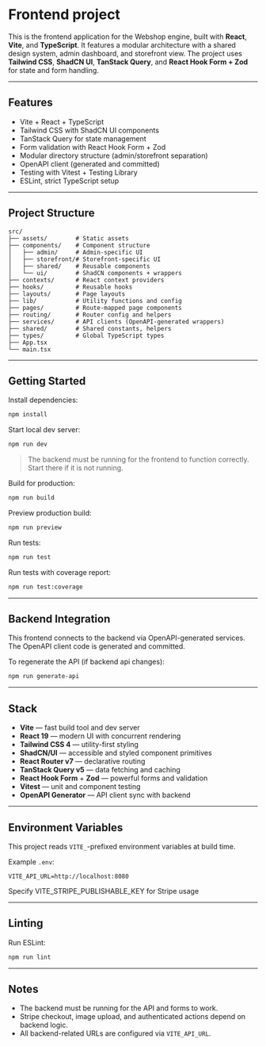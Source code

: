 # Frontend project

This is the frontend application for the Webshop engine, 
built with **React**, **Vite**, and **TypeScript**. 
It features a modular architecture with a shared design system, admin dashboard,
and storefront view. The project uses **Tailwind CSS**, **ShadCN UI**, **TanStack Query**, 
and **React Hook Form + Zod** for state and form handling.

---

## Features

- Vite + React + TypeScript
- Tailwind CSS with ShadCN UI components
- TanStack Query for state management
- Form validation with React Hook Form + Zod
- Modular directory structure (admin/storefront separation)
- OpenAPI client (generated and committed)
- Testing with Vitest + Testing Library
- ESLint, strict TypeScript setup

---

## Project Structure

```
src/
├── assets/        # Static assets
├── components/    # Component structure
│   ├── admin/     # Admin-specific UI
│   ├── storefront/# Storefront-specific UI
│   ├── shared/    # Reusable components
│   └── ui/        # ShadCN components + wrappers
├── contexts/      # React context providers
├── hooks/         # Reusable hooks
├── layouts/       # Page layouts
├── lib/           # Utility functions and config
├── pages/         # Route-mapped page components
├── routing/       # Router config and helpers
├── services/      # API clients (OpenAPI-generated wrappers)
├── shared/        # Shared constants, helpers
├── types/         # Global TypeScript types
├── App.tsx
└── main.tsx
```

---

## Getting Started

Install dependencies:

```bash
npm install
```

Start local dev server:

```bash
npm run dev
```

> The backend must be running for the frontend to function correctly. Start there if it is not running.

Build for production:

```bash
npm run build
```

Preview production build:

```bash
npm run preview
```

Run tests:

```bash
npm run test
```

Run tests with coverage report:

```bash
npm run test:coverage
```

---

## Backend Integration

This frontend connects to the backend via OpenAPI-generated services. The OpenAPI client code is generated and committed.

To regenerate the API (if backend api changes):

```bash
npm run generate-api
```

---

## Stack

- **Vite** — fast build tool and dev server
- **React 19** — modern UI with concurrent rendering
- **Tailwind CSS 4** — utility-first styling
- **ShadCN/UI** — accessible and styled component primitives
- **React Router v7** — declarative routing
- **TanStack Query v5** — data fetching and caching
- **React Hook Form** + **Zod** — powerful forms and validation
- **Vitest** — unit and component testing
- **OpenAPI Generator** — API client sync with backend

---

## Environment Variables

This project reads `VITE_`-prefixed environment variables at build time.

Example `.env`:

```dotenv
VITE_API_URL=http://localhost:8080
```
 Specify VITE_STRIPE_PUBLISHABLE_KEY for Stripe usage 

---

## Linting

Run ESLint:

```bash
npm run lint
```

---

## Notes

- The backend must be running for the API and forms to work.
- Stripe checkout, image upload, and authenticated actions depend on backend logic.
- All backend-related URLs are configured via `VITE_API_URL`.
